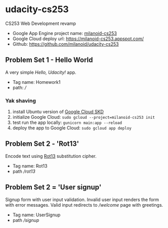 # udacity-cs253
CS253 Web Development revamp

* Google App Engine project name: [milanoid-cs253](https://console.cloud.google.com/iam-admin/iam/project?project=milanoid-cs253)
* Google Cloud deploy url: https://milanoid-cs253.appspot.com/
* Github: https://github.com/milanoid/udacity-cs253

## Problem Set 1 - Hello World

A very simple _Hello, Udacity!_ app.

* Tag name: Homework1
* path: _/_


### Yak shaving

1. install Ubuntu version of [Google Cloud SKD](https://cloud.google.com/sdk/docs/#deb)
2. initialize Google Cloud: `sudo gcloud --project=milanoid-cs253 init`
3. test run the app locally: `gunicorn main:app --reload` 
4. deploy the app to Google Cloud: `sudo gcloud app deploy`

## Problem Set 2 - 'Rot13'

Encode text using [Rot13](https://en.wikipedia.org/wiki/ROT13) substitution cipher.


* Tag name: Rot13
* path _/rot13_

## Problem Set 2 = 'User signup'

Signup form with user input validation. Invalid user input renders the form with error messages. Valid input redirects to _/welcome_ page with greetings.

* Tag name: UserSignup
* path _/signup_

